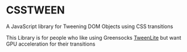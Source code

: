 CSSTWEEN
========

A JavaScript library for Tweening DOM Objects using CSS transitions

This Library is for people who like using Greensocks [TweenLite](http://www.greensock.com/) but want GPU acceleration for their transitions
